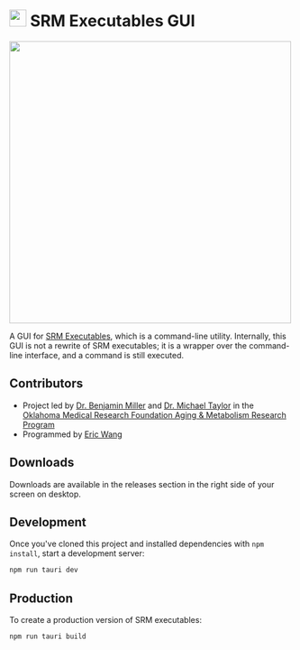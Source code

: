 <h1><img src="https://github.com/ericwang401/srm-executables-gui/assets/37554696/15efa103-d05c-4808-9fe1-afb4837a2a8f" height="30"/> SRM Executables GUI</h1>

<img src="https://i.imgur.com/l0x3txH.png" width="500" />

A GUI for <a href="https://github.com/rgsadygov/SRM_executables">SRM Executables</a>, which is a command-line utility. Internally, this GUI is not a rewrite of SRM executables; it is a wrapper over the command-line interface, and a command is still executed.

## Contributors

-   Project led by <a href="mailto:Benjamin-Miller@omrf.org">Dr. Benjamin Miller</a> and <a href="mailto:Michael-Taylor@omrf.org">Dr. Michael Taylor</a> in the <a href="https://omrf.org/programs/aging-metabolism-research-program/">Oklahoma Medical Research Foundation Aging & Metabolism Research Program</a>
-   Programmed by <a href="https://github.com/ericwang401">Eric Wang</a>

## Downloads

Downloads are available in the releases section in the right side of your screen on desktop.

## Development

Once you've cloned this project and installed dependencies with `npm install`, start a development server:

```bash
npm run tauri dev
```

## Production

To create a production version of SRM executables:

```bash
npm run tauri build
```
